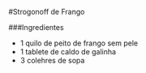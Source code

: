 #Strogonoff de Frango

###Ingredientes

 - 1 quilo de peito de frango sem pele
 - 1 tablete de caldo de galinha
 - 3 colehres de sopa
